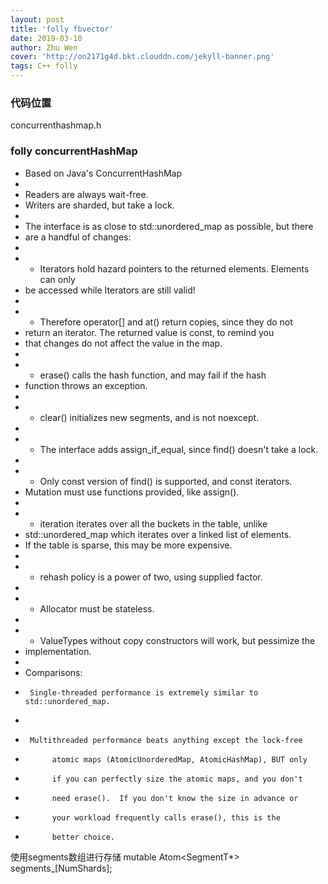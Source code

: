 ```yaml
---
layout: post
title: 'folly fbvector'
date: 2019-03-10
author: Zhu Wen
cover: 'http://on2171g4d.bkt.clouddn.com/jekyll-banner.png'
tags: C++ folly
---
```


### 代码位置
concurrenthashmap.h

### folly concurrentHashMap

* Based on Java's ConcurrentHashMap
 *
 * Readers are always wait-free.
 * Writers are sharded, but take a lock.
 *
 * The interface is as close to std::unordered_map as possible, but there
 * are a handful of changes:
 *
 * * Iterators hold hazard pointers to the returned elements.  Elements can only
 *   be accessed while Iterators are still valid!
 *
 * * Therefore operator[] and at() return copies, since they do not
 *   return an iterator.  The returned value is const, to remind you
 *   that changes do not affect the value in the map.
 *
 * * erase() calls the hash function, and may fail if the hash
 *   function throws an exception.
 *
 * * clear() initializes new segments, and is not noexcept.
 *
 * * The interface adds assign_if_equal, since find() doesn't take a lock.
 *
 * * Only const version of find() is supported, and const iterators.
 *   Mutation must use functions provided, like assign().
 *
 * * iteration iterates over all the buckets in the table, unlike
 *   std::unordered_map which iterates over a linked list of elements.
 *   If the table is sparse, this may be more expensive.
 *
 * * rehash policy is a power of two, using supplied factor.
 *
 * * Allocator must be stateless.
 *
 * * ValueTypes without copy constructors will work, but pessimize the
 *   implementation.
 *
 * Comparisons:
 *      Single-threaded performance is extremely similar to std::unordered_map.
 *
 *      Multithreaded performance beats anything except the lock-free
 *           atomic maps (AtomicUnorderedMap, AtomicHashMap), BUT only
 *           if you can perfectly size the atomic maps, and you don't
 *           need erase().  If you don't know the size in advance or
 *           your workload frequently calls erase(), this is the
 *           better choice.



使用segments数组进行存储
   mutable Atom<SegmentT*> segments_[NumShards];
